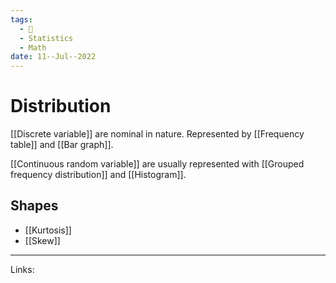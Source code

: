 ```yaml
---
tags:
  - 🌱
  - Statistics
  - Math
date: 11--Jul--2022
---
```


# Distribution

[[Discrete variable]] are nominal in nature. Represented by [[Frequency table]] and [[Bar graph]].

[[Continuous random variable]] are usually represented with [[Grouped frequency distribution]] and [[Histogram]].

## Shapes

- [[Kurtosis]]
- [[Skew]]

---
Links: 



